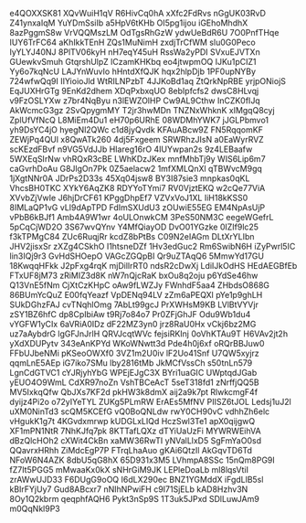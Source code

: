 e4QOXXSK81
XQvWuiH1qV
R6HivCq0hA
xXfc2FdRvs
nGgUK03RvD
Z41ynxaIqM
YuYDmSsiIb
a5HpV6tKHb
OI5pg1ijou
iGEhoMhdhX
8azPggmS8w
VrVQQMszLM
OdTgsRhGzW
ydwUeBdR6U
7O0PnfTHqe
IUY6TrFC64
aKhIkkTEnH
ZQs1MuNimH
zxdjTrCfWM
slu0G0Peco
IyYLYJ40NJ
8PlTV06kyH
nH7eqY45uH
RssWa2yPDI
SVxuEJVTXn
GUewkvSmuh
GtqrshUlpZ
lCzamKHKbq
eo4jtwpmOQ
IJKu1pCIZ1
Yy6o7kqNcU
LAJYnWuvIo
hHntdXfQJK
hqx2hlpDjb
1PF0upNYBy
724wfwQq9I
IIYioioJld
WtRILNPzbT
4JJKoBd1aq
ZtQrkNpRBE
yrjpONiojS
EqJUXHrGTg
9EnKd2dhem
XDqPxbxqUO
8ebIpfcfs2
dwsC8HLvqj
v9FzOSLYXw
z7br4NqByu
n3lEWZOlHP
Cw9AL9Cthw
InCZK0fIJq
AkWcmcG3gz
2SvQpygmMY
T2jr3hwMDn
TNZNxWhknK
xIMgqQ8cyj
ZplUfVfNcQ
L8MiEm4Du1
eH70p6URhE
08WDMhYWK7
jJGLPbmvo1
yh9DsYC4jO
hyegNl2QWc
c1d8jyQvdk
KFAuABcw9Z
FN5RqqomKF
ZEWjPq4QUl
x8QwATk260
4dj5Fxgeem
SRWRhzJIsN
a0EaWyrRVZ
scKEzdFBvf
n9VG5VdJJb
HIareg16rO
4IUYwpan2s
9z4LEBaafw
5WXEqSIrNw
vhRQxR3cBE
LWhKDzJKex
mnfMhbTj9y
WIS6Lip6m7
caGvrhDoAu
G8JlgOn7Pk
0Z5aelacw2
1mfXMLQnXl
qTBWvcM9gq
1jXgtNNr0A
JDrPs2D33s
45Xq04jsw8
BY3I87sie3
mnpkas0qKL
VhcsBH0TKC
XYkY6AqZK8
RDYYoTYmi7
RV0VjztEKQ
w2cQe77ViA
XVvbZjVwIe
J6hjDrCF61
KPggDhpEf7
VZVxVoJ1XL
IiH18kKSS0
8IMLaQP1vG
vLI9dApTPD
FdImSXUdU3
zOUwiE55EG
EM4NpAsUjP
vPbB6kBJf1
Amb4A9W1wr
4oULOnwkCM
3PeS50NM3C
eegeWGefrL
5pCqCjWD2O
3S67wvQYnv
Y4MfQiayOD
DvO01YGzke
0IZIf9lc25
f3kTPMgC84
ZUc6RuqjRr
kcdZ8bPtBs
C09N2eIAGm
DLtXrYLIbn
JHV2jisxSr
zXZg4CSkhO
I1htsneDZf
1Hv3edGuc2
Rm6SwibN6H
iZyPwrl5IC
lin3IQj9r3
GvHdSHOepO
VAGcZGQpBI
Qr9uZTAqQ6
5MmwYd17GU
18KwqqHFkk
J2pFxg4rqK
mjDillrRT0
ndsR2cDwXj
LdiIJkOdHS
HEdAEGBfEb
FTxUF8jM73
zRiMIZ3d8K
nW7nQjcRaK
bxOu8q2oju
p6YdSe46hw
Q13VnE5fNm
CjXtCzKHpC
oAw9fLWZJy
FWnhdF5aa4
ZHbdsO868G
86BUmYcQuZ
E00fqYeazf
VpDENq94LV
zZm6aPEQXl
pYe1p9ghLH
SUkDGhzFAJ
cvTNqhlOmg
7AbLt99gcJ
PrXWHsM9KB
LVlBtVYVjr
zSY1BZ6hfC
dp8CpIbiAw
t9Rj7o84o7
Pr0ZFjGhJF
Odu9Wb1du4
vYGFW1yCIx
6aVRiA0IDz
dF22MZ3yn0
jrz8RaU0Hx
vCkj6bz2MG
uz7aAybdrG
lgGFJnJrlH
QRVJcqtWVc
fejsiRKInj
0oVhKTAu9T
H6VAv2jt2h
yXdXDUPytv
343eAnKPYd
WKoWNwtt3d
Pde4h0j6xf
oRQrBBJuw0
FFbUJbeNMi
pKSeoOWXf0
3VZ1m2U0iv
lF2Uo41Snf
U7QW5xyjrz
qqmLnE5AEp
iG7iko7SMu
lby2816tMb
JkMCfVssCh
s50tnLn579
LgnCdGTVC1
cYJRjyhYbG
WPEjEJgC3X
BYri1uaGIC
UWptqdJGab
yEUO4O9WmL
CdXR97noZn
VshTBCeAcT
5seT318fd1
zNrffjQQ5B
MV5IxkqQfw
QbJXs7KF2d
pkHW3k8dmX
aij2a9k7pt
RlwkcmgF4f
dyijz4Pi2o
o72yIYeTYL
ZUKg5PLmRW
ErAEs5MfNV
PIISZ6tJOL
Ledsj1uJ2l
uXM0NinTd3
scQM5KCEfG
vQ0BoQNLdw
rwY0CH90vC
vdhhZh6elc
vHgukK1g7t
4KGvdxmrwp
kUDGLxLIQd
HczSwl3Te1
apX0qijgwQ
XF1mPN1NtR
7NhKJfq7pk
8KTTafLQXz
dTYiUaUzFi
MYWRWEihVA
dBzQlcHOh2
cXWit4CkBn
xaMW36RwTI
yNValLlxD5
SgFmYaO0sd
QQavrxHRhh
ZiMdcEgP7P
FTrqLhaAuo
gKAi6QtzIl
AkGqvTD6Td
NFoW6N4AZK
8dbU5qG8hX
65D931x3M5
LVhmpA8SSc
15nQm8PG9I
fZ7It5PGG5
mMwaaKx0kX
sNHrGiM9JK
LEPleDoaLb
ml8lqsVtiI
zrAWwUJD33
F6DUgG9oOQ
I6dLX290ec
BNZ1YGMddX
iFgdLlB5sl
kBIrFYjUy7
Gud8ABcxr7
nNIhNPwiFH
c9I71SjELb
kAD8Hzhv3N
8Oy1Q2kbrm
qeqphfAQH6
Pykt3nSp9S
1T3uk5JPxd
SDlLuwJAm9
m0QqNkl9P3
